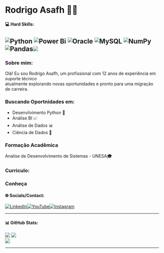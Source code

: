 # Rodrigo Asafh 👨‍💻
#### 💻 Hard Skills:
![Python](https://img.shields.io/badge/python-3670A0?style=for-the-badge&logo=python&logoColor=ffdd54) ![Power Bi](https://img.shields.io/badge/power_bi-F2C811?style=for-the-badge&logo=powerbi&logoColor=black) ![Oracle](https://img.shields.io/badge/Oracle-F80000?style=for-the-badge&logo=oracle&logoColor=white) ![MySQL](https://img.shields.io/badge/mysql-%2300000f.svg?style=for-the-badge&logo=mysql&logoColor=white) ![NumPy](https://img.shields.io/badge/numpy-%23013243.svg?style=for-the-badge&logo=numpy&logoColor=white) ![Pandas](https://img.shields.io/badge/pandas-%23150458.svg?style=for-the-badge&logo=pandas&logoColor=white)[![](https://visitcount.itsvg.in/api?id=rasafhdev&icon=0&color=12)](https://visitcount.itsvg.in)
---
### Sobre mim:
Olá! Eu sou Rodrigo Asafh, um profissional com 12 anos de experiência em suporte técnico<br>atualmente explorando novas oportunidades e pronto para uma migração de carreira.<br>

### Buscando Oportnidades em:
* Desenvilvimento Python 🐍
* Análise BI 📈
* Análise de Dados 📊
* Ciência de Dados 🧪

### Formação Acadêmica
Analise de Desenvolvimento de Sistemas - UNESA🎓

### Curriculo:

### Conheça
#### 🌐 Socials/Contact:
[![LinkedIn](https://img.shields.io/badge/LinkedIn-%230077B5.svg?logo=linkedin&logoColor=white)](https://linkedin.com/in/rodrigoasafh/)[![YouTube](https://img.shields.io/badge/YouTube-%23FF0000.svg?logo=YouTube&logoColor=white)](https://youtube.com/@UmDevDesempregado)[![Instagram](https://img.shields.io/badge/instagram-%23DF683D?style=for-the-badge&logo=Instagram&logoColor=white)](https://instagram.com/umdevdesempregado/)



----------------------------------------
#### 📊 GitHub Stats:
![](https://github-readme-stats.vercel.app/api?username=rasafhdev&theme=dark&hide_border=false&include_all_commits=true&count_private=true)
![](https://github-readme-streak-stats.herokuapp.com/?user=rasafhdev&theme=dark&hide_border=false)<br/>
![](https://github-readme-stats.vercel.app/api/top-langs/?username=rasafhdev&theme=dark&hide_border=false&include_all_commits=true&count_private=true&layout=compact)

---
